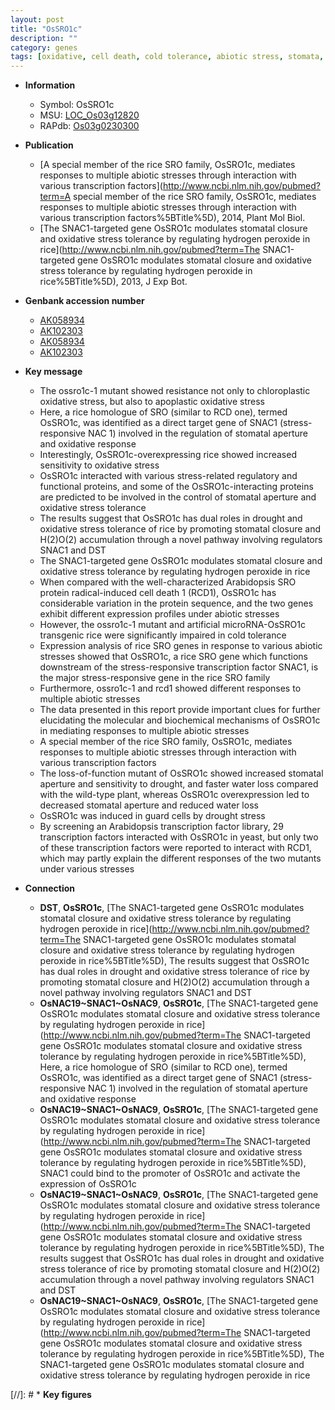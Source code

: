```yaml
---
layout: post
title: "OsSRO1c"
description: ""
category: genes
tags: [oxidative, cell death, cold tolerance, abiotic stress, stomata, stomatal, drought, transcription factor, chloroplast]
---
```


* **Information**  
    + Symbol: OsSRO1c  
    + MSU: [LOC_Os03g12820](http://rice.plantbiology.msu.edu/cgi-bin/ORF_infopage.cgi?orf=LOC_Os03g12820)  
    + RAPdb: [Os03g0230300](http://rapdb.dna.affrc.go.jp/viewer/gbrowse_details/irgsp1?name=Os03g0230300)  

* **Publication**  
    + [A special member of the rice SRO family, OsSRO1c, mediates responses to multiple abiotic stresses through interaction with various transcription factors](http://www.ncbi.nlm.nih.gov/pubmed?term=A special member of the rice SRO family, OsSRO1c, mediates responses to multiple abiotic stresses through interaction with various transcription factors%5BTitle%5D), 2014, Plant Mol Biol.
    + [The SNAC1-targeted gene OsSRO1c modulates stomatal closure and oxidative stress tolerance by regulating hydrogen peroxide in rice](http://www.ncbi.nlm.nih.gov/pubmed?term=The SNAC1-targeted gene OsSRO1c modulates stomatal closure and oxidative stress tolerance by regulating hydrogen peroxide in rice%5BTitle%5D), 2013, J Exp Bot.

* **Genbank accession number**  
    + [AK058934](http://www.ncbi.nlm.nih.gov/nuccore/AK058934)
    + [AK102303](http://www.ncbi.nlm.nih.gov/nuccore/AK102303)
    + [AK058934](http://www.ncbi.nlm.nih.gov/nuccore/AK058934)
    + [AK102303](http://www.ncbi.nlm.nih.gov/nuccore/AK102303)

* **Key message**  
    + The ossro1c-1 mutant showed resistance not only to chloroplastic oxidative stress, but also to apoplastic oxidative stress
    + Here, a rice homologue of SRO (similar to RCD one), termed OsSRO1c, was identified as a direct target gene of SNAC1 (stress-responsive NAC 1) involved in the regulation of stomatal aperture and oxidative response
    + Interestingly, OsSRO1c-overexpressing rice showed increased sensitivity to oxidative stress
    + OsSRO1c interacted with various stress-related regulatory and functional proteins, and some of the OsSRO1c-interacting proteins are predicted to be involved in the control of stomatal aperture and oxidative stress tolerance
    + The results suggest that OsSRO1c has dual roles in drought and oxidative stress tolerance of rice by promoting stomatal closure and H(2)O(2) accumulation through a novel pathway involving regulators SNAC1 and DST
    + The SNAC1-targeted gene OsSRO1c modulates stomatal closure and oxidative stress tolerance by regulating hydrogen peroxide in rice
    + When compared with the well-characterized Arabidopsis SRO protein radical-induced cell death 1 (RCD1), OsSRO1c has considerable variation in the protein sequence, and the two genes exhibit different expression profiles under abiotic stresses
    + However, the ossro1c-1 mutant and artificial microRNA-OsSRO1c transgenic rice were significantly impaired in cold tolerance
    + Expression analysis of rice SRO genes in response to various abiotic stresses showed that OsSRO1c, a rice SRO gene which functions downstream of the stress-responsive transcription factor SNAC1, is the major stress-responsive gene in the rice SRO family
    + Furthermore, ossro1c-1 and rcd1 showed different responses to multiple abiotic stresses
    + The data presented in this report provide important clues for further elucidating the molecular and biochemical mechanisms of OsSRO1c in mediating responses to multiple abiotic stresses
    + A special member of the rice SRO family, OsSRO1c, mediates responses to multiple abiotic stresses through interaction with various transcription factors
    + The loss-of-function mutant of OsSRO1c showed increased stomatal aperture and sensitivity to drought, and faster water loss compared with the wild-type plant, whereas OsSRO1c overexpression led to decreased stomatal aperture and reduced water loss
    + OsSRO1c was induced in guard cells by drought stress
    + By screening an Arabidopsis transcription factor library, 29 transcription factors interacted with OsSRO1c in yeast, but only two of these transcription factors were reported to interact with RCD1, which may partly explain the different responses of the two mutants under various stresses

* **Connection**  
    + __DST__, __OsSRO1c__, [The SNAC1-targeted gene OsSRO1c modulates stomatal closure and oxidative stress tolerance by regulating hydrogen peroxide in rice](http://www.ncbi.nlm.nih.gov/pubmed?term=The SNAC1-targeted gene OsSRO1c modulates stomatal closure and oxidative stress tolerance by regulating hydrogen peroxide in rice%5BTitle%5D), The results suggest that OsSRO1c has dual roles in drought and oxidative stress tolerance of rice by promoting stomatal closure and H(2)O(2) accumulation through a novel pathway involving regulators SNAC1 and DST
    + __OsNAC19~SNAC1~OsNAC9__, __OsSRO1c__, [The SNAC1-targeted gene OsSRO1c modulates stomatal closure and oxidative stress tolerance by regulating hydrogen peroxide in rice](http://www.ncbi.nlm.nih.gov/pubmed?term=The SNAC1-targeted gene OsSRO1c modulates stomatal closure and oxidative stress tolerance by regulating hydrogen peroxide in rice%5BTitle%5D), Here, a rice homologue of SRO (similar to RCD one), termed OsSRO1c, was identified as a direct target gene of SNAC1 (stress-responsive NAC 1) involved in the regulation of stomatal aperture and oxidative response
    + __OsNAC19~SNAC1~OsNAC9__, __OsSRO1c__, [The SNAC1-targeted gene OsSRO1c modulates stomatal closure and oxidative stress tolerance by regulating hydrogen peroxide in rice](http://www.ncbi.nlm.nih.gov/pubmed?term=The SNAC1-targeted gene OsSRO1c modulates stomatal closure and oxidative stress tolerance by regulating hydrogen peroxide in rice%5BTitle%5D), SNAC1 could bind to the promoter of OsSRO1c and activate the expression of OsSRO1c
    + __OsNAC19~SNAC1~OsNAC9__, __OsSRO1c__, [The SNAC1-targeted gene OsSRO1c modulates stomatal closure and oxidative stress tolerance by regulating hydrogen peroxide in rice](http://www.ncbi.nlm.nih.gov/pubmed?term=The SNAC1-targeted gene OsSRO1c modulates stomatal closure and oxidative stress tolerance by regulating hydrogen peroxide in rice%5BTitle%5D), The results suggest that OsSRO1c has dual roles in drought and oxidative stress tolerance of rice by promoting stomatal closure and H(2)O(2) accumulation through a novel pathway involving regulators SNAC1 and DST
    + __OsNAC19~SNAC1~OsNAC9__, __OsSRO1c__, [The SNAC1-targeted gene OsSRO1c modulates stomatal closure and oxidative stress tolerance by regulating hydrogen peroxide in rice](http://www.ncbi.nlm.nih.gov/pubmed?term=The SNAC1-targeted gene OsSRO1c modulates stomatal closure and oxidative stress tolerance by regulating hydrogen peroxide in rice%5BTitle%5D), The SNAC1-targeted gene OsSRO1c modulates stomatal closure and oxidative stress tolerance by regulating hydrogen peroxide in rice

[//]: # * **Key figures**  


